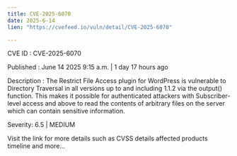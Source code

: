 ```yaml
---
title: CVE-2025-6070
date: 2025-6-14
lien: "https://cvefeed.io/vuln/detail/CVE-2025-6070"

---
```


CVE ID : CVE-2025-6070

Published :  June 14
2025
9:15 a.m. | 1 day
17 hours ago

Description : The Restrict File Access plugin for WordPress is vulnerable to Directory Traversal in all versions up to
and including
1.1.2 via the output() function. This makes it possible for authenticated attackers
with Subscriber-level access and above
to read the contents of arbitrary files on the server
which can contain sensitive information.

Severity: 6.5 | MEDIUM

Visit the link for more details
such as CVSS details
affected products
timeline
and more...
